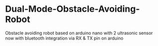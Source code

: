 # Dual-Mode-Obstacle-Avoiding-Robot
Obstacle avoiding robot based on arduino nano with 2 ultrasonic sensor
now with bluetooth integration via RX & TX pin on arduino
